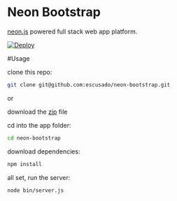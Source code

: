 # Neon Bootstrap

[neon.js](http://azendal.github.io/neon/) powered full stack web app platform.

[![Deploy](https://www.herokucdn.com/deploy/button.png)](https://www.heroku.com/deploy?template=https://github.com/escusado/serpentity-lab/tree/master)

#Usage

clone this repo:

```bash
git clone git@github.com:escusado/neon-bootstrap.git
```
or

download the [zip](https://github.com/escusado/neon-bootstrap/zipball/master) file

cd into the app folder:

```bash
cd neon-bootstrap
```

download dependencies:

```bash
npm install
```

all set, run the server:

```bash
node bin/server.js
```
